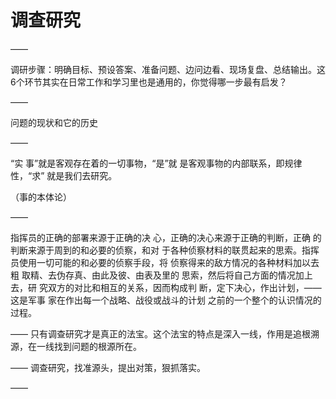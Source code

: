 # 调查研究

——

调研步骤：明确目标、预设答案、准备问题、边问边看、现场复盘、总结输出。这6个环节其实在日常工作和学习里也是通用的，你觉得哪一步最有启发？

——

问题的现状和它的历史

——

“实 事”就是客观存在着的一切事物，“是”就 是客观事物的内部联系，即规律性，“求” 就是我们去研究。

（事的本体论）

——

指挥员的正确的部署来源于正确的决 心，正确的决心来源于正确的判断，正确 的判断来源于周到的和必要的侦察，和对 于各种侦察材料的联贯起来的思索。指挥 员使用一切可能的和必要的侦察手段，将 侦察得来的敌方情况的各种材料加以去粗 取精、去伪存真、由此及彼、由表及里的 思索，然后将自己方面的情况加上去，研 究双方的对比和相互的关系，因而构成判 断，定下决心，作出计划，——这是军事 家在作出每一个战略、战役或战斗的计划 之前的一个整个的认识情况的过程。

——
只有调查研究才是真正的法宝。这个法宝的特点是深入一线，作用是追根溯源，在一线找到问题的根源所在。

——
调查研究，找准源头，提出对策，狠抓落实。

——

